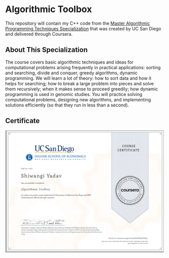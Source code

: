 # Algorithmic Toolbox

This repository will contain my C++ code from the [Master Algorithmic Programming Techniques Specialization](https://www.coursera.org/specializations/data-structures-algorithms) that was created by UC San Diego and delivered through Coursera.

## About This Specialization

The course covers basic algorithmic techniques and ideas for computational problems arising frequently in practical applications: sorting and searching, divide and conquer, greedy algorithms, dynamic programming. We will learn a lot of theory: how to sort data and how it helps for searching; how to break a large problem into pieces and solve them recursively; when it makes sense to proceed greedily; how dynamic programming is used in genomic studies. You will practice solving computational problems, designing new algorithms, and implementing solutions efficiently (so that they run in less than a second).

## Certificate

![](https://github.com/shiwangiY/Algorithmic-Toolbox/blob/master/certificate/certificate_coursera.png)
